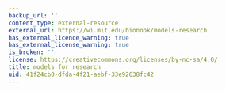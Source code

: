 ```yaml
---
backup_url: ''
content_type: external-resource
external_url: https://wi.mit.edu/bionook/models-research
has_external_licence_warning: true
has_external_license_warning: true
is_broken: ''
license: https://creativecommons.org/licenses/by-nc-sa/4.0/
title: models for research
uid: 41f24cb0-dfda-4f21-aebf-33e92638fc42
---
```

